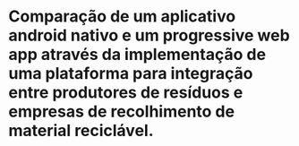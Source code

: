 # Comparação de um aplicativo android nativo e um progressive web app através da implementação de uma plataforma para integração entre produtores de resíduos e empresas de recolhimento de material reciclável.
